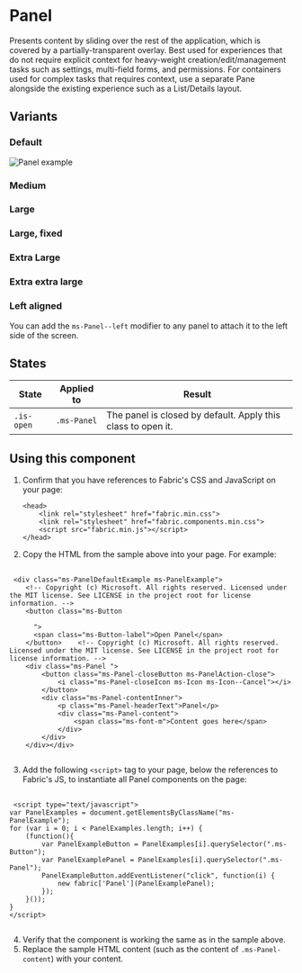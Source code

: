 # Panel
Presents content by sliding over the rest of the application, which is covered by a partially-transparent overlay. Best used for experiences that do not require explicit context for heavy-weight creation/edit/management tasks such as settings, multi-field forms, and permissions. For containers used for complex tasks that requires context, use a separate Pane alongside the existing experience such as a List/Details layout.

## Variants

### Default


![Panel example](https://raw.githubusercontent.com/OfficeDev/office-ui-fabric-js/master/ghdocs/component_images/Panel.png)


### Medium



### Large



### Large, fixed



### Extra Large



### Extra extra large



### Left aligned
You can add the `ms-Panel--left` modifier to any panel to attach it to the left side of the screen.



## States
State | Applied to | Result
 --- | --- | ---
`.is-open` | `.ms-Panel` | The panel is closed by default. Apply this class to open it.

## Using this component
1. Confirm that you have references to Fabric's CSS and JavaScript on your page:
    ```
    <head>
        <link rel="stylesheet" href="fabric.min.css">
        <link rel="stylesheet" href="fabric.components.min.css">
        <script src="fabric.min.js"></script>
    </head>
    ```
2. Copy the HTML from the sample above into your page. For example:

<pre>
    <code>
 &lt;div class&#x3D;&quot;ms-PanelDefaultExample ms-PanelExample&quot;&gt;
    &lt;!-- Copyright (c) Microsoft. All rights reserved. Licensed under the MIT license. See LICENSE in the project root for license information. --&gt;
    &lt;button class&#x3D;&quot;ms-Button 
      
      &quot;&gt;
      &lt;span class&#x3D;&quot;ms-Button-label&quot;&gt;Open Panel&lt;/span&gt;
    &lt;/button&gt;    &lt;!-- Copyright (c) Microsoft. All rights reserved. Licensed under the MIT license. See LICENSE in the project root for license information. --&gt;
    &lt;div class&#x3D;&quot;ms-Panel &quot;&gt;
        &lt;button class&#x3D;&quot;ms-Panel-closeButton ms-PanelAction-close&quot;&gt;
            &lt;i class&#x3D;&quot;ms-Panel-closeIcon ms-Icon ms-Icon--Cancel&quot;&gt;&lt;/i&gt;
        &lt;/button&gt;
        &lt;div class&#x3D;&quot;ms-Panel-contentInner&quot;&gt;
            &lt;p class&#x3D;&quot;ms-Panel-headerText&quot;&gt;Panel&lt;/p&gt;
            &lt;div class&#x3D;&quot;ms-Panel-content&quot;&gt;
                &lt;span class&#x3D;&quot;ms-font-m&quot;&gt;Content goes here&lt;/span&gt;
            &lt;/div&gt;
        &lt;/div&gt;
    &lt;/div&gt;&lt;/div&gt;
    </code>
</pre>

3. Add the following `<script>` tag to your page, below the references to Fabric's JS, to instantiate all Panel components on the page:

<pre>
    <code>
 &lt;script type&#x3D;&quot;text/javascript&quot;&gt;
var PanelExamples &#x3D; document.getElementsByClassName(&quot;ms-PanelExample&quot;);
for (var i &#x3D; 0; i &lt; PanelExamples.length; i++) {
    (function(){
        var PanelExampleButton &#x3D; PanelExamples[i].querySelector(&quot;.ms-Button&quot;);
        var PanelExamplePanel &#x3D; PanelExamples[i].querySelector(&quot;.ms-Panel&quot;);
        PanelExampleButton.addEventListener(&quot;click&quot;, function(i) {
            new fabric[&#x27;Panel&#x27;](PanelExamplePanel);
        });
    }());
}
&lt;/script&gt;
    </code>
</pre>

4. Verify that the component is working the same as in the sample above.
5. Replace the sample HTML content (such as the content of `.ms-Panel-content`) with your content.


<script type="text/javascript">
var PanelExamples = document.getElementsByClassName("ms-PanelExample");
for (var i = 0; i < PanelExamples.length; i++) {
    (function(){
        var PanelExampleButton = PanelExamples[i].querySelector(".ms-Button");
        var PanelExamplePanel = PanelExamples[i].querySelector(".ms-Panel");
        PanelExampleButton.addEventListener("click", function(i) {
            new fabric['Panel'](PanelExamplePanel);
        });
    }());
}
</script>